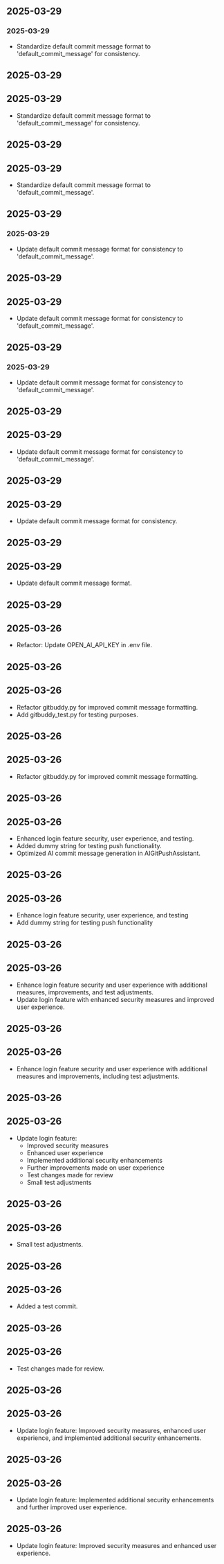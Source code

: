 ## 2025-03-29
### 2025-03-29

- Standardize default commit message format to 'default_commit_message' for consistency.

## 2025-03-29
## 2025-03-29

- Standardize default commit message format to 'default_commit_message' for consistency.

## 2025-03-29
## 2025-03-29

- Standardize default commit message format to 'default_commit_message'.

## 2025-03-29
### 2025-03-29

- Update default commit message format for consistency to 'default_commit_message'.

## 2025-03-29
## 2025-03-29

- Update default commit message format for consistency to 'default_commit_message'.

## 2025-03-29
### 2025-03-29

- Update default commit message format for consistency to 'default_commit_message'.

## 2025-03-29
## 2025-03-29

- Update default commit message format for consistency to 'default_commit_message'.

## 2025-03-29
## 2025-03-29

- Update default commit message format for consistency.

## 2025-03-29
## 2025-03-29

- Update default commit message format.

## 2025-03-29
## 2025-03-26

- Refactor: Update OPEN_AI_API_KEY in .env file.

## 2025-03-26
## 2025-03-26

- Refactor gitbuddy.py for improved commit message formatting.
- Add gitbuddy_test.py for testing purposes.

## 2025-03-26
## 2025-03-26

- Refactor gitbuddy.py for improved commit message formatting.

## 2025-03-26
## 2025-03-26

- Enhanced login feature security, user experience, and testing.
- Added dummy string for testing push functionality.
- Optimized AI commit message generation in AIGitPushAssistant.

## 2025-03-26
## 2025-03-26

- Enhance login feature security, user experience, and testing
- Add dummy string for testing push functionality

## 2025-03-26
## 2025-03-26

- Enhance login feature security and user experience with additional measures, improvements, and test adjustments.
- Update login feature with enhanced security measures and improved user experience.

## 2025-03-26
## 2025-03-26

- Enhance login feature security and user experience with additional measures and improvements, including test adjustments.

## 2025-03-26
## 2025-03-26

- Update login feature:
  - Improved security measures
  - Enhanced user experience
  - Implemented additional security enhancements
  - Further improvements made on user experience
  - Test changes made for review
  - Small test adjustments

## 2025-03-26
## 2025-03-26

- Small test adjustments.

## 2025-03-26
## 2025-03-26
- Added a test commit.

## 2025-03-26
## 2025-03-26
- Test changes made for review.

## 2025-03-26
## 2025-03-26
- Update login feature: Improved security measures, enhanced user experience, and implemented additional security enhancements.

## 2025-03-26
## 2025-03-26
- Update login feature: Implemented additional security enhancements and further improved user experience.

## 2025-03-26
- Update login feature: Improved security measures and enhanced user experience.

